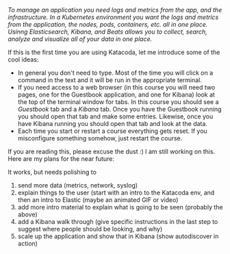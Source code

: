 *To manage an application you need logs and metrics from the app, and the infrastructure.  In a Kubernetes environment you want the logs and metrics from the application, the nodes, pods, containers, etc. all in one place. Usinng Elasticsearch, Kibana, and Beats allows you to collect, search, analyze and visualize all of your data in one place.*

If this  is the first time you are using Katacoda, let me introduce some of the cool ideas:

* In general you don't need to type.  Most of the time you will click  on a command in the text and  it will be run in the appropriate terminal.   
* If you need  access to  a web  browser (in this course you will need two pages, one for the Guestbook application, and one for  Kibana) look at  the top of the  terminal  window for tabs.  In this  course  you  should see a  *Guestbook* tab and  a *Kibana* tab.  Once you have the Guestbook  running you should open that tab and make some  entries.  Likewise, once  you have  Kibana running  you should open that  tab and  look at  the data.
* Each time  you start or  restart  a  course   everything gets  reset.  If you misconfigure  something somehow, just restart  the course.

If you are reading this, please excuse the dust :)  I am still working on this.  Here are my plans for the near future:

It works, but needs polishing to 
1. send more data (metrics, network, syslog)
2. explain things to the user (start  with an intro  to  the Katacoda  env, and then an intro to Elastic (maybe an animated GIF or video)
3. add more intro material to explain what is going to be seen (probably the above)
4. add a Kibana walk through (give specific  instructions in  the  last  step to suggest where people should be looking, and why)
5. scale up the application and show that in Kibana (show autodiscover in action)
